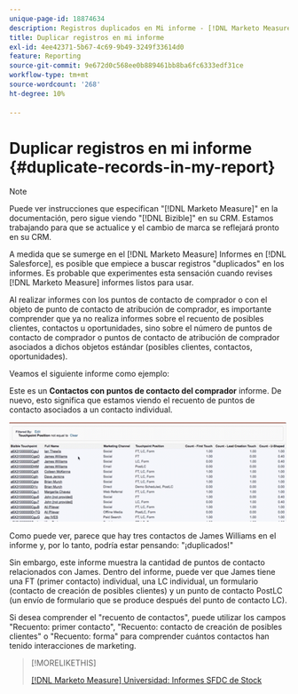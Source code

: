 ```yaml
---
unique-page-id: 18874634
description: Registros duplicados en Mi informe - [!DNL Marketo Measure]
title: Duplicar registros en mi informe
exl-id: 4ee42371-5b67-4c69-9b49-3249f33614d0
feature: Reporting
source-git-commit: 9e672d0c568ee0b889461bb8ba6fc6333edf31ce
workflow-type: tm+mt
source-wordcount: '268'
ht-degree: 10%

---
```


# Duplicar registros en mi informe {#duplicate-records-in-my-report}

>[!NOTE]
>
>Puede ver instrucciones que especifican &quot;[!DNL Marketo Measure]&quot; en la documentación, pero sigue viendo &quot;[!DNL Bizible]&quot; en su CRM. Estamos trabajando para que se actualice y el cambio de marca se reflejará pronto en su CRM.

A medida que se sumerge en el [!DNL Marketo Measure] Informes en [!DNL Salesforce], es posible que empiece a buscar registros &quot;duplicados&quot; en los informes. Es probable que experimentes esta sensación cuando revises [!DNL Marketo Measure] informes listos para usar.

Al realizar informes con los puntos de contacto de comprador o con el objeto de punto de contacto de atribución de comprador, es importante comprender que ya no realiza informes sobre el recuento de posibles clientes, contactos u oportunidades, sino sobre el número de puntos de contacto de comprador o puntos de contacto de atribución de comprador asociados a dichos objetos estándar (posibles clientes, contactos, oportunidades).

Veamos el siguiente informe como ejemplo:

Este es un **Contactos con puntos de contacto del comprador** informe. De nuevo, esto significa que estamos viendo el recuento de puntos de contacto asociados a un contacto individual.

![](assets/1.gif)

Como puede ver, parece que hay tres contactos de James Williams en el informe y, por lo tanto, podría estar pensando: &quot;¡duplicados!&quot;

Sin embargo, este informe muestra la cantidad de puntos de contacto relacionados con James. Dentro del informe, puede ver que James tiene una FT (primer contacto) individual, una LC individual, un formulario (contacto de creación de posibles clientes) y un punto de contacto PostLC (un envío de formulario que se produce después del punto de contacto LC).

Si desea comprender el &quot;recuento de contactos&quot;, puede utilizar los campos &quot;Recuento: primer contacto&quot;, &quot;Recuento: contacto de creación de posibles clientes&quot; o &quot;Recuento: forma&quot; para comprender cuántos contactos han tenido interacciones de marketing.

>[!MORELIKETHIS]
>
>[[!DNL Marketo Measure] Universidad: Informes SFDC de Stock](https://universityonline.marketo.com/courses/bizible-fundamentals-bizible-102/#/page/5c5cb68dfb384d0c9fb96cc4)
